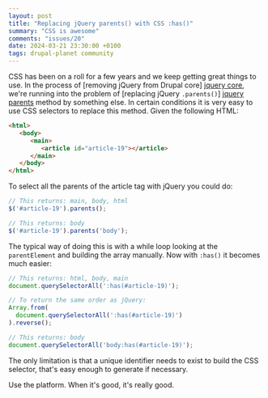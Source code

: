 ```yaml
---
layout: post
title: "Replacing jQuery parents() with CSS :has()"
summary: "CSS is awesome"
comments: "issues/20"
date: 2024-03-21 23:30:00 +0100
tags: drupal-planet community
---
```


CSS has been on a roll for a few years and we keep getting great things to use. In the process of [removing jQuery from
Drupal core] [jquery core], we're running into the problem of [replacing jQuery `.parents()`] [jquery parents] method 
by something else. In certain conditions it is very easy to use CSS selectors to replace this method. Given the 
following HTML:

```html
<html>
   <body>
      <main>
         <article id="article-19"></article>
      </main>
   </body>
</html>
```

To select all the parents of the article tag with jQuery you could do: 

```javascript
// This returns: main, body, html
$('#article-19').parents(); 

// This returns: body 
$('#article-19').parents('body');
```

The typical way of doing this is with a while loop looking at the `parentElement` and building the array manually. 
Now with `:has()` it becomes much easier: 

```javascript
// This returns: html, body, main
document.querySelectorAll(':has(#article-19)');

// To return the same order as jQuery:
Array.from(
  document.querySelectorAll(':has(#article-19)')
).reverse();

// This returns: body
document.querySelectorAll('body:has(#article-19)');
```

The only limitation is that a unique identifier needs to exist to build the CSS selector, that's easy enough to generate
if necessary.

Use the platform. When it's good, it's really good.

[jquery core]: https://www.drupal.org/project/drupal/issues/3238306
[jquery parents]: https://www.drupal.org/project/drupal/issues/3238868

